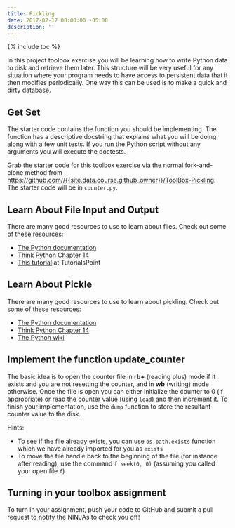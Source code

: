 ```yaml
---
title: Pickling
date: 2017-02-17 00:00:00 -05:00
description: ''
---
```


{% include toc %}

In this project toolbox exercise you will be learning how to write Python data
to disk and retrieve them later. This structure will be very useful for any
situation where your program needs to have access to persistent data that it
then modifies periodically. One way this can be used is to make a quick and
dirty database.

## Get Set

The starter code contains the function you should be implementing. The
function has a descriptive docstring that explains what you will be doing
along with a few unit tests. If you run the Python script without any
arguments you will execute the doctests.

Grab the starter code for this toolbox exercise via the normal fork-and-clone
method from <https://github.com//{{site.data.course.github_owner}}/ToolBox-Pickling>.
The starter code will be in `counter.py`.

## Learn About File Input and Output

There are many good resources to use to learn about files. Check out some of
these resources:

* [The Python documentation](https://docs.python.org/3/tutorial/inputoutput.html)
* [Think Python Chapter 14](http://greenteapress.com/thinkpython2/html/thinkpython2015.html)
* [This tutorial](http://www.tutorialspoint.com/python/python_files_io.htm) at TutorialsPoint

## Learn About Pickle

There are many good resources to use to learn about pickling. Check out some
of these resources:

* [The Python documentation](https://docs.python.org/3/library/pickle.html)
* [Think Python Chapter 14](http://greenteapress.com/thinkpython2/html/thinkpython2015.html)
* [The Python wiki](https://wiki.python.org/moin/UsingPickle)

## Implement the function update_counter

The basic idea is to open the counter file in **rb+**  (reading plus) mode if it
exists and you are not resetting the counter, and in **wb**  (writing) mode
otherwise. Once the file is open you can either initialize the counter to 0
(if appropriate) or read the counter value (using `load`) and then increment
it. To finish your implementation, use the `dump` function to store the
resultant counter value to the disk.

Hints:

  * To see if the file already exists, you can use `os.path.exists` function which we have already imported for you as `exists`
  * To move the file handle back to the beginning of the file (for instance after reading), use the command `f.seek(0, 0)` (assuming you called your open file `f`)

## Turning in your toolbox assignment

To turn in your assignment, push your code to GitHub and submit a pull request
to notify the NINJAs to check you off!
